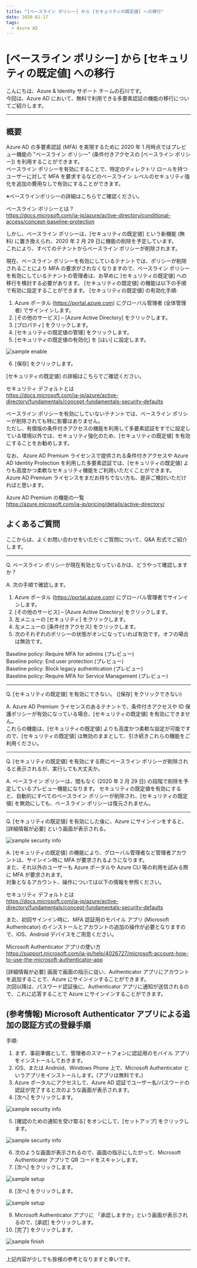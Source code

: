 ```yaml
---
title: "[ベースライン ポリシー] から [セキュリティの既定値] への移行"
date: 2020-01-17
tags:
  - Azure AD
---
```


# [ベースライン ポリシー] から [セキュリティの既定値] への移行

こんにちは、Azure & Identity サポート チームの石川です。  
今回は、Azure AD において、無料で利用できる多要素認証の機能の移行についてご紹介します。

----

## 概要
Azure AD の多要素認証 (MFA) を実現するために 2020 年 1 月時点ではプレビュー機能の "ベースライン ポリシー" (条件付きアクセスの [ベースライン ポリシー]) を利用することができます。  
ベースライン ポリシーを有効にすることで、特定のディレクトリ ロールを持つユーザーに対して MFA を要求するなどのベースライン レベルのセキュリティ強化を追加の費用なしで有効にすることができます。

※ベースラインポリシーの詳細はこちらでご確認ください。

ベースライン ポリシーとは ?  
https://docs.microsoft.com/ja-jp/azure/active-directory/conditional-access/concept-baseline-protection

しかし、ベースライン ポリシーは、[セキュリティの既定値] という新機能 (無料) に置き換えられ、2020 年 2 月 29 日に機能の削除を予定しています。  
これにより、すべてのテナントからベースライン ポリシーが削除されます。

現在、ベースライン ポリシーを有効にしているテナントでは、ポリシーが削除されることにより MFA の要求がされなくなりますので、ベースライン ポリシーを有効にしているテナントの管理者は、お早めに [セキュリティの既定値] への移行を検討する必要があります。
[セキュリティの既定値] の機能は以下の手順で有効に設定することができます。
[セキュリティの既定値] の有効化手順:

1. Azure ポータル (https://portal.azure.com) にグローバル管理者 (全体管理者) でサインインします。
2. [その他のサービス] – [Azure Active Directory] をクリックします。
3. [プロパティ] をクリックします。
4. [セキュリティの既定値の管理] をクリックします。
5. [セキュリティの既定値の有効化] を [はい] に設定します。

![sample enable](./azure-ad-ds-scenario/sample-enable.png)

6. [保存] をクリックします。

[セキュリティの既定値] の詳細はこちらでご確認ください。

セキュリティ デフォルトとは  
https://docs.microsoft.com/ja-jp/azure/active-directory/fundamentals/concept-fundamentals-security-defaults

ベースライン ポリシーを有効にしていないテナントでは、ベースライン ポリシーが削除されても特に影響はありません。  
ただし、有償版の条件付きアクセスの機能を利用して多要素認証をすでに設定している環境以外では、セキュリティ強化のため、[セキュリティの既定値] を有効にすることをお勧めします。

なお、 Azure AD Premium ライセンスで提供される条件付きアクセスや Azure AD Identity Protection を利用した多要素認証では、[セキュリティの既定値] よりも高度かつ柔軟なセキュリティ機能をご利用いただくことができます。  
Azure AD Premium ライセンスをまだお持ちでない方も、是非ご検討いただければと思います。

Azure AD Premium の機能の一覧  
https://azure.microsoft.com/ja-jp/pricing/details/active-directory/

## よくあるご質問

ここからは、よくお問い合わせをいただくご質問について、Q&A 形式でご紹介します。

-------
Q. ベースライン ポリシーが現在有効となっているかは、どうやって確認しますか？

A. 次の手順で確認します。
1.	Azure ポータル (https://portal.azure.com) にグローバル管理者でサインインします。
2.	[その他のサービス] – [Azure Active Directory] をクリックします。
3.	左メニューの [セキュリティ] をクリックします。
4.	左メニューの [条件付きアクセス] をクリックします。
5.	次のそれぞれのポリシーの状態がオンになっていれば有効です。オフの場合は無効です。

Baseline policy: Require MFA for admins (プレビュー)  
Baseline policy: End user protection (プレビュー)  
Baseline policy: Block legacy authentication (プレビュー)  
Baseline policy: Require MFA for Service Management (プレビュー)  

--------------------------------------------------------------------------------------------
Q.  [セキュリティの既定値] を有効にできない。 ([保存] をクリックできない)

A. Azure AD Premium ライセンスのあるテナントで、条件付きアクセスや ID 保護ポリシーが有効になっている場合、[セキュリティの既定値] を有効にできません。  
これらの機能は、[セキュリティの既定値] よりも高度かつ柔軟な設定が可能ですので、[セキュリティの既定値] は無効のままとして、引き続きこれらの機能をご利用ください。

--------------------------------------------------------------------------------------------
Q. [セキュリティの既定値] を有効にする際にベースライン ポリシーが削除されると表示されるが、実行しても大丈夫か。

A. ベースライン ポリシーは、間もなく (2020 年 2 月 29 日) の段階で削除を予定しているプレビュー機能になります。
セキュリティの既定値を有効にすると、自動的にすべてのベースライン ポリシーが削除され、[セキュリティの既定値] を無効にしても、ベースライン ポリシーは復元されません。

--------------------------------------------------------------------------------------------
Q. [セキュリティの既定値] を有効にした後に、Azure にサインインをすると、[詳細情報が必要] という画面が表示される。

![sample security info](./azure-ad-ds-scenario/sample-securityinfo.png)

A. [セキュリティの既定値] の機能により、グローバル管理者など管理者アカウントは、サインイン時に MFA が要求されるようになります。  
また、それ以外のユーザーも Azure ポータルや Azure CLI 等の利用を試みる際に MFA が要求されます。  
対象となるアカウント、操作については以下の情報を参照ください。

セキュリティ デフォルトとは  
https://docs.microsoft.com/ja-jp/azure/active-directory/fundamentals/concept-fundamentals-security-defaults

また、初回サインイン時に、MFA 認証用のモバイル アプリ (Microsoft Authenticator) のインストールとアカウントの追加の操作が必要となりますので、iOS、Android デバイスをご用意ください。

Microsoft Authenticator アプリの使い方  
https://support.microsoft.com/ja-jp/help/4026727/microsoft-account-how-to-use-the-microsoft-authenticator-app

[詳細情報が必要] 画面で画面の指示に従い、Authenticator アプリにアカウントを追加することで、Azure にサインインすることができます。  
次回以降は、パスワード認証後に、Authenticator アプリに通知が送信されるので、これに応答することで Azure にサインインすることができます。

## (参考情報) Microsoft Authenticator アプリによる追加の認証方式の登録手順

手順:
1. まず、事前準備として、管理者のスマートフォンに認証用のモバイル アプリをインストールしておきます。
2. iOS、または Android、Windows Phone 上で、Microsoft Authenticator というアプリをインストールします。(アプリは無料です。)
3. Azure ポータルにアクセスして、Azure AD 認証でユーザー名/パスワードの認証が完了すると次のような画面が表示されます。
4. [次へ] をクリックします。

![sample security info](./azure-ad-ds-scenario/sample-securityinfo.png)

5. [確認のための通知を受け取る] をオンにして、[セットアップ] をクリックします。

![sample security info](./azure-ad-ds-scenario/sample-register.png)

6.	次のような画面が表示されるので、画面の指示にしたがって、Microsoft Authenticator アプリで QR コードをスキャンします。
7.	[次へ] をクリックします。

![sample setup](./azure-ad-ds-scenario/sample-setup.png)

8.	[次へ] をクリックします。

![sample setup](./azure-ad-ds-scenario/sample-setupdone.png)

9. Microsoft Authenticator アプリに 「承認しますか」という画面が表示されるので、[承認] をクリックします。
10. [完了] をクリックします。

![sample finish](./azure-ad-ds-scenario/sample-setupdone.png)

--------------------------------------------------------------------------------------------

上記内容が少しでも皆様の参考となりますと幸いです。